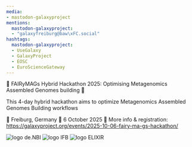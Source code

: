 ```yaml
---
media:
- mastodon-galaxyproject
mentions:
  mastodon-galaxyproject:
  - "galaxyfreiburg@baw\xFC.social"
hashtags:
  mastodon-galaxyproject:
  - UseGalaxy
  - GalaxyProject
  - EOSC
  - EuroScienceGateway
---
```

📣 FAIRyMAGs Hybrid Hackathon 2025: Optimising Metagenomics Assembled Genomes building 🚀

This 4-day hybrid hackathon aims to optimize Metagenomics Assembled Genomes Building workflows

📍 Freiburg, Germany
📅 6 October 2025
🔗 More info & registration: https://galaxyproject.org/events/2025-10-06-fairy-ma-gs-hackathon/

![logo de.NBI](https://galaxyproject.org/images/logos/deNBILogo.png)
![logo IFB](https://galaxyproject.org/images/logos/IFB.png)
![logo ELIXIR](https://galaxyproject.org/images/logos/elixir-logo-big.png)